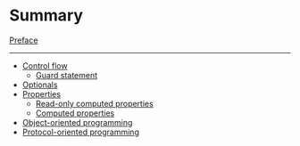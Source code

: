 # Summary

[Preface](./preface.md)

---

- [Control flow]()
  - [Guard statement](./control-flow/guard-statement.md)
- [Optionals](./optionals.md)
- [Properties]()
  - [Read-only computed properties](./properties/read-only-computed-properties.md)
  - [Computed properties]()
- [Object-oriented programming](./object-oriented-programming.md)
- [Protocol-oriented programming](./protocol-oriented-programming.md)
